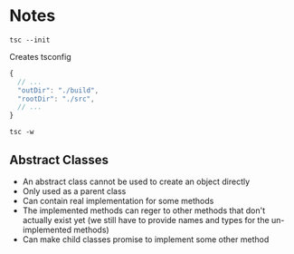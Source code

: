 # Notes

```
tsc --init
```
Creates tsconfig

```js
{
  // ...
  "outDir": "./build",
  "rootDir": "./src", 
  // ...
}
```

```
tsc -w
```

## Abstract Classes

- An abstract class cannot be used to create an object directly
- Only used as a parent class
- Can contain real implementation for some methods
- The implemented methods can reger to other methods that don't actually exist yet (we still have to provide names and types for the un-implemented methods)
- Can make child classes promise to implement some other method

